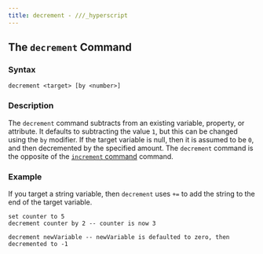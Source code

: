 ```yaml
---
title: decrement - ///_hyperscript
---
```


## The `decrement` Command

### Syntax

```ebnf
decrement <target> [by <number>]
```

### Description

The `decrement` command subtracts from an existing variable, property, or attribute. It defaults to subtracting the value `1`, but this can be changed using the `by` modifier. If the target variable is null, then it is assumed to be `0`, and then decremented by the specified amount. The `decrement` command is the opposite of the [`increment` command](/commands/increment) command.

### Example

If you target a string variable, then `decrement` uses `+=` to add the string to the end of the target variable.

```hyperscript
set counter to 5
decrement counter by 2 -- counter is now 3

decrement newVariable -- newVariable is defaulted to zero, then decremented to -1
```
